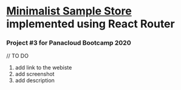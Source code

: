 # [Minimalist Sample Store](http://samplestorevijaynyaya.surge.sh/) implemented using React Router
### Project #3 for Panacloud Bootcamp 2020

// TO DO
1. add link to the webiste
2. add screenshot
3. add description
